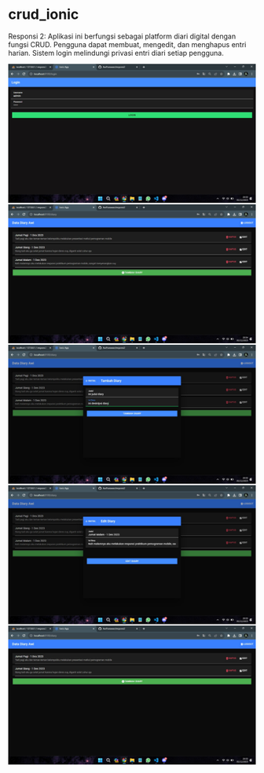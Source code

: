 # crud_ionic

Responsi 2:
Aplikasi ini berfungsi sebagai platform diari digital dengan fungsi CRUD. Pengguna dapat membuat, mengedit, dan menghapus entri harian. Sistem login melindungi privasi entri diari setiap pengguna.

![Tampilan Login](login.jpg)
![Tampilan List Data Diary](list.jpg)
![Tambah Data](tambah.jpg)
![Edit Data](edit.jpg)
![Tampilan List Setelah Delete Data](Delete.jpg)

